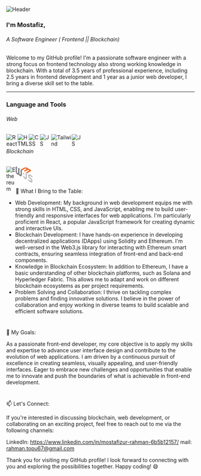 ![Header](https://i.ibb.co/L6nV4Kg/banner.png)

### I'm Mostafiz,
###### A Software Engineer ( Frontend || Blockchain)

Welcome to my GitHub profile! I'm a passionate software engineer with a strong focus on frontend technology also strong working knowledge in blockchain. With a total of 3.5 years of professional experience, including 2.5 years in frontend development and 1 year as a junior web developer, I bring a diverse skill set to the table.

---
### Language and Tools
 
 ###### Web
 
 <div>
  <img align="left" alt="React" width="30px" src="https://cdn.jsdelivr.net/gh/devicons/devicon/icons/react/react-original.svg" style="max-width: 100%;">
  <img align="left" alt="HTML" width="30px" src="https://cdn.jsdelivr.net/gh/devicons/devicon/icons/html5/html5-plain.svg" style="max-width: 100%;">
  <img align="left" alt="CSS" width="30px" src="https://cdn.jsdelivr.net/gh/devicons/devicon/icons/css3/css3-plain.svg" style="max-width: 100%;">
  <img align="left" alt="JS" width="30px" src="https://cdn.jsdelivr.net/gh/devicons/devicon/icons/javascript/javascript-original.svg" style="max-width: 100%;">
  <img align="left" alt="Tailwind" width="55px" src="https://i.ibb.co/hdHgfkg/tailwind.png" style="max-width: 100%;">
  <img align="left" alt="JS" width="30px" src="https://i.ibb.co/tzm118d/nodejs-1-logo-png-transparent.png" style="max-width: 100%;"> 
  <br/>   
</div>

###### Blockchain
<div>
 <img align="left" alt="Ethereum" width="25px" src="https://cryptologos.cc/logos/versions/ethereum-eth-logo-diamond-purple.svg" style="max-width: 100%;">
 <img align="left" alt="React" width="45px" src="https://github.com/topu0075/topu0075/blob/main/web3js-seeklogo.com.svg" style="max-width: 100%;">
 
 <br/>
</div>

 #
 
<!--
 
💻 Expertise:
 - Blockchain Platforms: Ethereum, Hyperledger Besu, Bitcore, Solana, Hyperledger Fabric
 - Blockchain (Smart Contract): Solidity
 - Blockchain Tools: Web.j, Ether.js, Web3.js, 
 - Web Development: HTML, CSS, JavaScript, React
--> 
 
🌟 What I Bring to the Table:
  - Web Development: My background in web development equips me with strong skills in HTML, CSS, and JavaScript, enabling me to build user-friendly and responsive interfaces for web applications. I'm particularly proficient in React, a popular JavaScript framework for creating dynamic and interactive UIs.
  - Blockchain Development: I have hands-on experience in developing decentralized applications (DApps) using Solidity and Ethereum. I'm well-versed in the Web3.js library for interacting with    Ethereum smart contracts, ensuring seamless integration of front-end and back-end components.
  - Knowledge in Blockchain Ecosystem: In addition to Ethereum, I have a basic understanding of other blockchain platforms, such as Solana and Hyperledger Fabric. This allows me to adapt and work on different blockchain ecosystems as per project requirements.
  - Problem Solving and Collaboration: I thrive on tackling complex problems and finding innovative solutions. I believe in the power of collaboration and enjoy working in diverse teams to build scalable and efficient software solutions.

#
🚀 My Goals:

As a passionate front-end developer, my core objective is to apply my skills and expertise to advance user interface design and contribute to the evolution of web applications. I am driven by a continuous pursuit of excellence in creating seamless, visually appealing, and user-friendly interfaces. Eager to embrace new challenges and opportunities that enable me to innovate and push the boundaries of what is achievable in front-end development.


#
📫 Let's Connect:

If you're interested in discussing blockchain, web development, or collaborating on an exciting project, feel free to reach out to me via the following channels:

LinkedIn: https://www.linkedin.com/in/mostafizur-rahman-6b5b12157/
mail: rahman.topu67@gmail.com

Thank you for visiting my GitHub profile! I look forward to connecting with you and exploring the possibilities together. Happy coding! 😄

